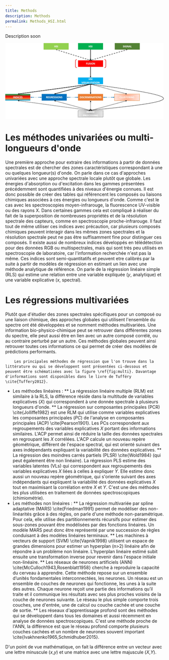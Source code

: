 ```yaml
---
title: Methods
description: Methods
permalink: Methods_HSI.html
---
```


Description soon

![Worflow](/images/Worflow.jpg)

# Les méthodes univariées ou multi-longueurs d'onde

Une première approche pour extraire des informations à partir de données spectrales est de chercher des zones caractéristiques correspondant à une ou quelques longueur(s) d'onde. On parle dans ce cas d'approches univariées avec une approche spectrale locale plutôt que globale.
Les énergies d'absorption ou d'excitation dans les gammes présentées précédemment sont quantifiées à des niveaux d'énergie connues. Il est donc possible de créer des tables qui référencent les composés ou liaisons chimiques associées à ces énergies ou longueurs d'onde. Comme c'est le cas avec les spectroscopies moyen-infrarouge, la fluorescence UV-visible ou des rayons X. Dans certaines gammes cela est compliqué à réaliser du fait de la superposition de nombreuses propriétés et de la résolution spectrale des capteurs, comme en spectroscopie proche-infrarouge.
Il faut tout de même utiliser ces indices avec précaution, car plusieurs composés chimiques peuvent interagir dans les mêmes zones spectrales et la résolution spectrale peut ne pas être suffisamment fine pour distinguer ces composés. Il existe aussi de nombreux indices développés en télédétection pour des données RGB ou multispectrales, mais qui sont très peu utilisés en spectroscopie de laboratoire, car l'information recherchée n'est pas la même.
Ces indices sont semi-quantitatifs et peuvent etre calibrés par la suite à partir de modèles de régression en estimant un lien avec une méthode analytique de référence. On parle de la régression linéaire simple (RLS) qui estime une relation entre une variable expliquée ($y$, analytique) et une variable explicative ($x$, spectral).

# Les régressions multivariées
Plutôt que d'étudier des zones spectrales spécifiques pour un composé ou une liaison chimique, des approches globales qui utilisent l'ensemble du spectre ont été développées et se nomment méthodes multivariées. Une information bio-physico-chimique peut se retrouver dans différentes zones du spectre, elle peut aussi être en lien avec un autre composé corrélé, ou au contraire perturbé par un autre. Ces méthodes globales peuvent ainsi retrouver toutes ces informations ce qui permet de créer des modèles de prédictions performants.
		
		Les principales méthodes de régression que l'on trouve dans la littérature ou qui se développent sont présentées ci-dessous et peuvent être schématisées avec la figure \ref{fig:multi}. Davantage d'informations sont disponibles dans le livre de Tufféry \cite{Tuffery2012}. 

* Les méthodes linéaires :
** La régression linéaire multiple (RLM) est similaire à la RLS, la différence réside dans la multitude de variables explicatives ($X$) qui correspondent à une donnée spectrale à plusieurs longueurs d'onde.
** La régression sur composantes principales (PCR) \cite{Jolliffe1982} est une RLM qui utilise comme variables explicatives les composantes principales ($PC$) de l'analyse en composantes principales (ACP) \cite{Pearson1901}. Les PCs correspondent aux regroupements des variables explicatives $X$ portant des informations similaires. L'ACP permet ainsi de réduire la taille des données spectrales en regroupant les $X$ corrélées. L'ACP calcule un nouveau repère géométrique, différent de l'espace spectral, qui est orienté suivant des axes indépendants expliquant la variabilité des données explicatives.
** La régression des moindres carrés partiels (PLSR) \cite{Wold1984} (qui peut également être non linéaire). La régression PLS estime des variables latentes (VLs) qui correspondent aux regroupements des variables explicatives $X$ liées à celles à expliquer $Y$. Elle estime donc aussi un nouveau repère géométrique, qui s'oriente suivant des axes indépendants qui expliquent la variabilité des données explicatives $X$ tout en maximisant la corrélation entre $X$ et $Y$. C'est une des méthodes les plus utilisées en traitement de données spectroscopiques (chimiométrie).
* Les méthodes non linéaires :
** La régression multivariée par spline adaptative (MARS) \cite{Friedman1991} permet de modéliser des non-linéarités grâce à des règles, on parle d'une méthode non-paramétrique. Pour cela, elle utilise des partitionnements récursifs pour estimer des sous-zones pouvant être modélisées par des fonctions linéaires. Un modèle MARS peut donc être représenté par une succession de règles conduisant à des modèles linéaires terminaux.
** Les machines à vecteurs de support (SVM) \cite{Vapnik1998} utilisent un espace de grandes dimensions pour estimer un hyperplan (n>2) linéaire afin de répondre à un problème non linéaire. L'hyperplan linéaire estimé subit ensuite une transformation inverse pour revenir dans l'espace initiale non-linéaire.
** Les réseaux de neurones artificiels (ANN) \cite{McCulloch1943,Rosenblatt1958} cherche à reproduire la capacité du cerveau à apprendre. Cette méthode repose sur un ensemble d’unités fondamentales interconnectées, les neurones. Un réseau est un ensemble de couches de neurones qui fonctionne, les unes à la suite des autres. Chaque neurone reçoit une partie des informations qu’il traite et il communique les résultats avec ses plus proches voisins de la couche de neurones suivante. Le réseau le plus simple comporte trois couches, une d'entrée, une de calcul ou couche cachée et une couche de sortie.
** Les réseaux d'apprentissage profond sont des méthodes qui se développent dans tous les domaines et aussi récemment en analyse de données spectroscopiques. C'est une méthode proche de l'ANN, la différence est que le réseau profond comporte plusieurs couches cachées et un nombre de neurones souvent important \cite{Ivakhnenko1965,Schmidhuber2015}.

D'un point de vue mathématique, on fait la différence entre un vecteur avec une lettre minuscule ($x$,$y$) et une matrice avec une lettre majuscule ($X$,$Y$). 